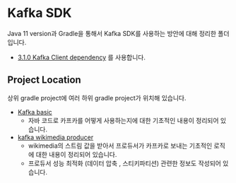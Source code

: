 # Kafka SDK
Java 11 version과 Gradle을 통해서 Kafka SDK를 사용하는 방안에 대해 정리한 폴더입니다.
- [3.1.0 Kafka Client dependency](https://mvnrepository.com/artifact/org.apache.kafka/kafka-clients/3.1.0) 를 사용합니다.

## Project Location
상위 gradle project에 여러 하위 gradle project가 위치해 있습니다.

- [Kafka basic](./kafka-basics)
  - 자바 코드로 카프카를 어떻게 사용하는지에 대한 기초적인 내용이 정리되어 있습니다.
- [kafka wikimedia producer](./kafka-producer-wikimedia)
  - wikimedia의 스트림 값을 받아서 프로듀서가 카프카로 보내는 기초적인 로직에 대한 내용이 정리되어 있습니다.
  - 프로듀서 성능 최적화 (데이터 압축 , 스티키파티션) 관련한 정보도 작성되어 있습니다.